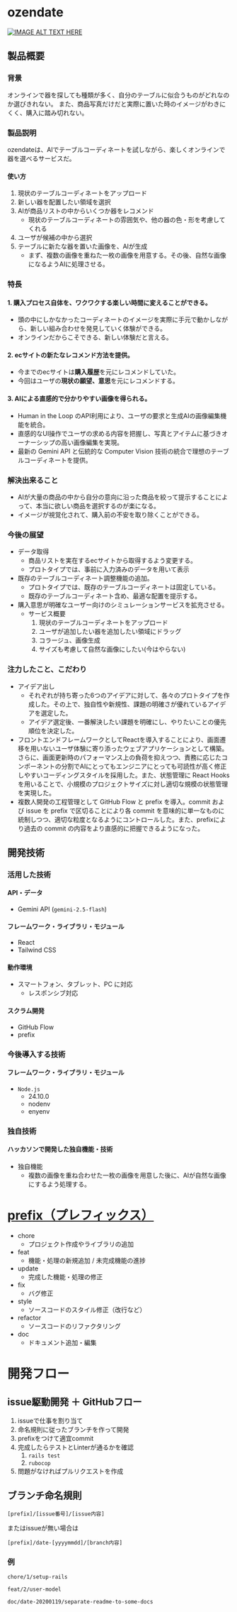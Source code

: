 # ozendate

[![IMAGE ALT TEXT HERE](https://jphacks.com/wp-content/uploads/2025/05/JPHACKS2025_ogp.jpg)](https://www.youtube.com/watch?v=lA9EluZugD8)


## 製品概要
### 背景
オンラインで器を探しても種類が多く、自分のテーブルに似合うものがどれなのか選びきれない。
また、商品写真だけだと実際に置いた時のイメージがわきにくく、購入に踏み切れない。

### 製品説明
ozendateは、AIでテーブルコーディネートを試しながら、楽しくオンラインで器を選べるサービスだ。

#### 使い方
1. 現状のテーブルコーディネートをアップロード
2. 新しい器を配置したい領域を選択
3. AIが商品リストの中からいくつか器をレコメンド
    - 現状のテーブルコーディネートの雰囲気や、他の器の色・形を考慮してくれる
4. ユーザが候補の中から選択
5. テーブルに新たな器を置いた画像を、AIが生成
    - まず、複数の画像を重ねた一枚の画像を用意する。その後、自然な画像になるようAIに処理させる。

### 特長
#### 1. 購入プロセス自体を、ワクワクする楽しい時間に変えることができる。
- 頭の中にしかなかったコーディネートのイメージを実際に手元で動かしながら、新しい組み合わせを発見していく体験ができる。
- オンラインだからこそできる、新しい体験だと言える。

#### 2. ecサイトの新たなレコメンド方法を提供。
- 今までのecサイトは**購入履歴**を元にレコメンドしていた。
- 今回はユーザの**現状の願望、意思**を元にレコメンドする。

#### 3. AIによる直感的で分かりやすい画像を得られる。
- Human in the Loop のAPI利用により、ユーザの要求と生成AIの画像編集機能を統合。
- 直感的なUI操作でユーザの求める内容を把握し、写真とアイテムに基づきオーナーシップの高い画像編集を実現。
- 最新の Gemini API と伝統的な Computer Vision 技術の統合で理想のテーブルコーディネートを提供。

### 解決出来ること
- AIが大量の商品の中から自分の意向に沿った商品を絞って提示することによって、本当に欲しい商品を選択するのが楽になる。
- イメージが視覚化されて、購入前の不安を取り除くことができる。

### 今後の展望
- データ取得
    - 商品リストを実在するecサイトから取得するよう変更する。
    - プロトタイプでは、事前に入力済みのデータを用いて表示
- 既存のテーブルコーディネート調整機能の追加。
    - プロトタイプでは、既存のテーブルコーディネートは固定している。
    - 既存のテーブルコーディネート含め、最適な配置を提示する。
- 購入意思が明確なユーザー向けのシミュレーションサービスを拡充させる。
    - サービス概要  
        1. 現状のテーブルコーディネートをアップロード
        2. ユーザが追加したい器を追加したい領域にドラッグ
        3. コラージュ、画像生成
        4. サイズも考慮して自然な画像にしたい(今はやらない)

### 注力したこと、こだわり
- アイデア出し
    - それぞれが持ち寄った6つのアイデアに対して、各々のプロトタイプを作成した。その上で、独自性や新規性、課題の明確さが優れているアイデアを選定した。
    - アイデア選定後、一番解決したい課題を明確にし、やりたいことの優先順位を決定した。
- フロントエンドフレームワークとしてReactを導入することにより、画面遷移を用いないユーザ体験に寄り添ったウェブアプリケーションとして構築。さらに、画面更新時のパフォーマンス上の負荷を抑えつつ、責務に応じたコンポーネントの分割でAIにとってもエンジニアにとっても可読性が高く修正しやすいコーディングスタイルを採用した。また、状態管理に React Hooks を用いることで、小規模のプロジェクトサイズに対し適切な規模の状態管理を実現した。
- 複数人開発の工程管理として GitHub Flow と prefix を導入。commit および issue を prefix で区切ることにより各 commit を意味的に単一なものに統制しつつ、適切な粒度となるようにコントロールした。また、prefixにより過去の commit の内容をより直感的に把握できるようになった。

## 開発技術
### 活用した技術
#### API・データ
- Gemini API (`gemini-2.5-flash`)

#### フレームワーク・ライブラリ・モジュール
- React
- Tailwind CSS

#### 動作環境
- スマートフォン、タブレット、PC に対応
  - レスポンシブ対応

#### スクラム開発
* GitHub Flow
* prefix

### 今後導入する技術
#### フレームワーク・ライブラリ・モジュール
- `Node.js`
    * 24.10.0
    * nodenv
    * enyenv


### 独自技術
#### ハッカソンで開発した独自機能・技術
* 独自機能
    * 複数の画像を重ね合わせた一枚の画像を用意した後に、AIが自然な画像にするよう処理する。

   
# [prefix（プレフィックス）](https://qiita.com/numanomanu/items/45dd285b286a1f7280ed)
- chore
    * プロジェクト作成やライブラリの追加
- feat
    * 機能・処理の新規追加 / 未完成機能の進捗
- update
    * 完成した機能・処理の修正
- fix
    * バグ修正
- style
    * ソースコードのスタイル修正（改行など）
- refactor
    * ソースコードのリファクタリング
- doc
    * ドキュメント追加・編集


# 開発フロー
## issue駆動開発 ＋ GitHubフロー
1. issueで仕事を割り当て
2. 命名規則に従ったブランチを作って開発
3. prefixをつけて適宜commit
4. 完成したらテストとLinterが通るかを確認
    1. `rails test`
    2. `rubocop`
5. 問題がなければプルリクエストを作成

## ブランチ命名規則
```
[prefix]/[issue番号]/[issue内容]
```

またはissueが無い場合は
```
[prefix]/date-[yyyymmdd]/[branch内容]
```

### 例
```
chore/1/setup-rails
```

```
feat/2/user-model
```

```
doc/date-20200119/separate-readme-to-some-docs
```

